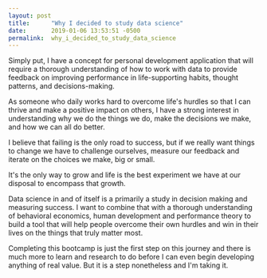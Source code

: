 ```yaml
---
layout: post
title:      "Why I decided to study data science"
date:       2019-01-06 13:53:51 -0500
permalink:  why_i_decided_to_study_data_science
---
```



Simply put, I have a concept for personal development application that will require a thorough understanding of how to work with data to provide feedback on improving performance in life-supporting habits, thought patterns, and decisions-making.

As someone who daily works hard to overcome life's hurdles so that I can  thrive and make a positive impact on others, I have a strong interest in understanding why we do the things we do, make the decisions we make, and how we can all do better. 

I believe that failing is the only road to success, but if we really want things to change we have to challenge ourselves, measure our feedback and iterate on the choices we make, big or small.

It's the only way to grow and life is the best experiment we have at our disposal to encompass that growth. 

Data science in and of itself is a primarily a study in decision making and measuring success. I want to combine that with a thorough understanding of behavioral economics, human development and performance theory to build a tool that will help people overcome their own hurdles and win in their lives on the things that truly matter most.

Completing this bootcamp is just the first step on this journey and there is much more to learn and research to do before I can even begin developing anything of real value. But it is a step nonetheless and I'm taking it.



